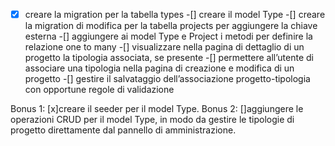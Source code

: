 -[x] creare la migration per la tabella types
-[] creare il model Type
-[] creare la migration di modifica per la tabella projects per aggiungere la chiave esterna
-[] aggiungere ai model Type e Project i metodi per definire la relazione one to many
-[] visualizzare nella pagina di dettaglio di un progetto la tipologia associata, se presente
-[] permettere all’utente di associare una tipologia nella pagina di creazione e modifica di un progetto
-[] gestire il salvataggio dell’associazione progetto-tipologia con opportune regole di validazione

Bonus 1:
[x]creare il seeder per il model Type.
Bonus 2:
[]aggiungere le operazioni CRUD per il model Type, in modo da gestire le tipologie di progetto direttamente dal pannello di amministrazione.